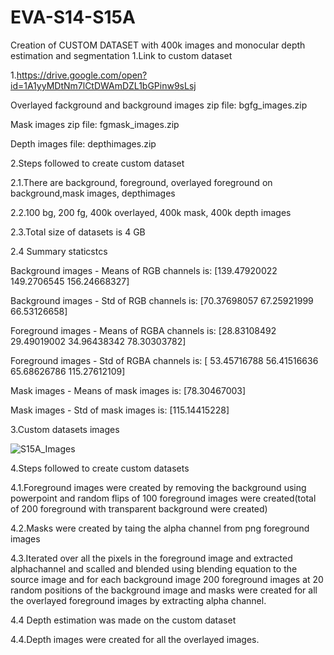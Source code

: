 # EVA-S14-S15A
Creation of CUSTOM DATASET with 400k images and monocular depth estimation and segmentation
1.Link to custom dataset

1.https://drive.google.com/open?id=1A1yyMDtNm7lCtDWAmDZL1bGPinw9sLsj

Overlayed fackground and background images zip file: bgfg_images.zip

Mask images zip file: fgmask_images.zip  

Depth images file: depthimages.zip

2.Steps followed to create custom dataset

2.1.There are background, foreground, overlayed foreground on background,mask images, depthimages

2.2.100 bg, 200 fg, 400k overlayed, 400k mask, 400k depth images

2.3.Total size of datasets is 4 GB 

2.4 Summary staticstcs 

Background images - Means of RGB channels is: [139.47920022 149.2706545  156.24668327]

Background images - Std of RGB channels is: [70.37698057 67.25921999 66.53126658]

Foreground images - Means of RGBA channels is: [28.83108492 29.49019002 34.96438342 78.30303782]

Foreground images - Std of RGBA channels is: [ 53.45716788  56.41516636  65.68626786 115.27612109]

Mask images - Means of mask images is: [78.30467003]

Mask images - Std of mask images is: [115.14415228]

3.Custom datasets images

![S15A_Images](https://user-images.githubusercontent.com/19210895/81504079-010d7480-9305-11ea-977a-1dcded249230.JPG)

4.Steps followed to create custom datasets 

4.1.Foreground images were created by removing the background using powerpoint and random flips of 100 foreground images were       created(total of 200 foreground with transparent background were created)

4.2.Masks were created by taing the alpha channel from png foreground images

4.3.Iterated over all the pixels in the foreground image and extracted alphachannel and scalled and blended using blending equation to the source image and for each background image 200 foreground images at 20 random positions of the background image and masks were created for all the overlayed foreground images by extracting alpha channel.

4.4 Depth estimation was made on the custom dataset 

4.4.Depth images were created for all the overlayed images. 

